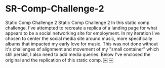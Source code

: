 # SR-Comp-Challenge-2
Static Comp Challenge 2
Static Comp Challenge 2 In this static comp challenge, I've attempted to recreate a replica of a landing page for what appears to be a social networking site for employment. In my iteration I've chosen to center the social media site around music, more specifically albums that impacted my early love for music. This was not done without it's challenges of alignment and movement of my "small container" which still persist, I also need to add media queries. Below I've enclosed the original and the replication of this static comp. ￼ ￼
